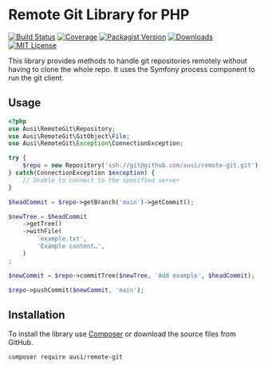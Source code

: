 Remote Git Library for PHP
==========================

[![Build Status](https://img.shields.io/github/workflow/status/ausi/remote-git/CI/main.svg?style=flat-square)](https://github.com/ausi/remote-git/actions?query=branch%3Amain)
[![Coverage](https://img.shields.io/codecov/c/github/ausi/remote-git/main.svg?style=flat-square)](https://codecov.io/gh/ausi/remote-git)
[![Packagist Version](https://img.shields.io/packagist/v/ausi/remote-git.svg?style=flat-square)](https://packagist.org/packages/ausi/remote-git)
[![Downloads](https://img.shields.io/packagist/dt/ausi/remote-git.svg?style=flat-square)](https://packagist.org/packages/ausi/remote-git)
[![MIT License](https://img.shields.io/github/license/ausi/remote-git.svg?style=flat-square)](https://github.com/ausi/remote-git/blob/main/LICENSE)

This library provides methods to handle git repositories remotely
without having to clone the whole repo.
It uses the Symfony process component to run the git client.

Usage
-----

```php
<?php
use Ausi\RemoteGit\Repository;
use Ausi\RemoteGit\GitObject\File;
use Ausi\RemoteGit\Exception\ConnectionException;

try {
    $repo = new Repository('ssh://git@github.com/ausi/remote-git.git');
} catch(ConnectionException $exception) {
    // Unable to connect to the specified server
}

$headCommit = $repo->getBranch('main')->getCommit();

$newTree = $headCommit
    ->getTree()
    ->withFile(
        'example.txt',
        'Example content…',
    )
;

$newCommit = $repo->commitTree($newTree, 'Add example', $headCommit);

$repo->pushCommit($newCommit, 'main');
```

Installation
------------

To install the library use [Composer][]
or download the source files from GitHub.

```sh
composer require ausi/remote-git
```

[Composer]: https://getcomposer.org/
